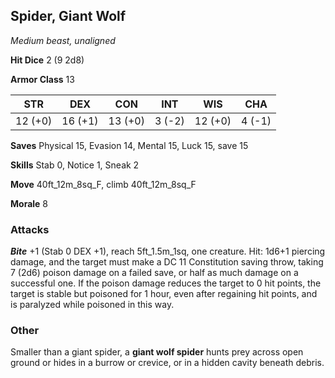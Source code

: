 ## Spider, Giant Wolf

*Medium beast, unaligned*

**Hit Dice** 2 (9 2d8)

**Armor Class** 13

| STR     | DEX     | CON     | INT     | WIS     | CHA     |
|---------|---------|---------|---------|---------|---------|
| 12 (+0) | 16 (+1) | 13 (+0) |  3 (-2) | 12 (+0) |  4 (-1) |

**Saves** Physical 15, Evasion 14, Mental 15, Luck 15, save 15

**Skills** Stab 0, Notice 1, Sneak 2

**Move** 40ft\_12m\_8sq\_F, climb 40ft\_12m\_8sq\_F

**Morale** 8

### Attacks

***Bite*** +1 (Stab 0 DEX +1), reach 5ft\_1.5m\_1sq, one creature. Hit: 1d6+1 piercing damage, and the target must make a DC 11 Constitution saving throw, taking 7 (2d6) poison damage on a failed save, or half as much damage on a successful one. If the poison damage reduces the target to 0 hit points, the target is stable but poisoned for 1 hour, even after regaining hit points, and is paralyzed while poisoned in this way.

### Other

Smaller than a giant spider, a **giant wolf spider** hunts prey across open ground or hides in a burrow or crevice, or in a hidden cavity beneath debris.


